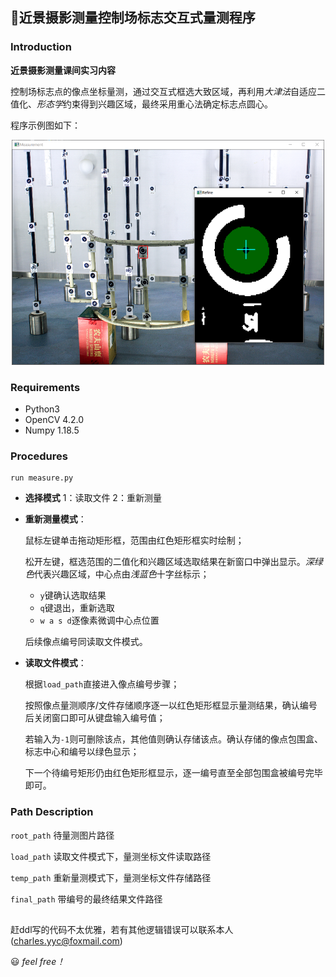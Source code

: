 ## 📏近景摄影测量控制场标志交互式量测程序

### Introduction
**近景摄影测量课间实习内容**

控制场标志点的像点坐标量测，通过交互式框选大致区域，再利用*大津法*自适应二值化、*形态学*约束得到兴趣区域，最终采用重心法确定标志点圆心。

程序示例图如下：
<div align=center><img width="500" height="360" src="https://github.com/Charrrrrlie/Measurement/raw/master/res_demo/demo1.png"/></div>

### Requirements
- Python3
- OpenCV 4.2.0
- Numpy 1.18.5 

### Procedures

```
run measure.py
```
- **选择模式**  1：读取文件 2：重新测量
  
- **重新测量模式**：
  
  鼠标左键单击拖动矩形框，范围由红色矩形框实时绘制；
  
  松开左键，框选范围的二值化和兴趣区域选取结果在新窗口中弹出显示。*深绿色*代表兴趣区域，中心点由*浅蓝色*十字丝标示；
  - `y`键确认选取结果
  - `q`键退出，重新选取
  - `w a s d`逐像素微调中心点位置

  后续像点编号同读取文件模式。

- **读取文件模式**：
  
  根据`load_path`直接进入像点编号步骤；

  按照像点量测顺序/文件存储顺序逐一以红色矩形框显示量测结果，确认编号后关闭窗口即可从键盘输入编号值；

  若输入为`-1`则可删除该点，其他值则确认存储该点。确认存储的像点包围盒、标志中心和编号以绿色显示；

  下一个待编号矩形仍由红色矩形框显示，逐一编号直至全部包围盒被编号完毕即可。


### Path Description
`root_path` 待量测图片路径

`load_path` 读取文件模式下，量测坐标文件读取路径

`temp_path` 重新量测模式下，量测坐标文件存储路径
  
`final_path` 带编号的最终结果文件路径


##
赶ddl写的代码不太优雅，若有其他逻辑错误可以联系本人(charles.yyc@foxmail.com) 

😃 *feel free！*
